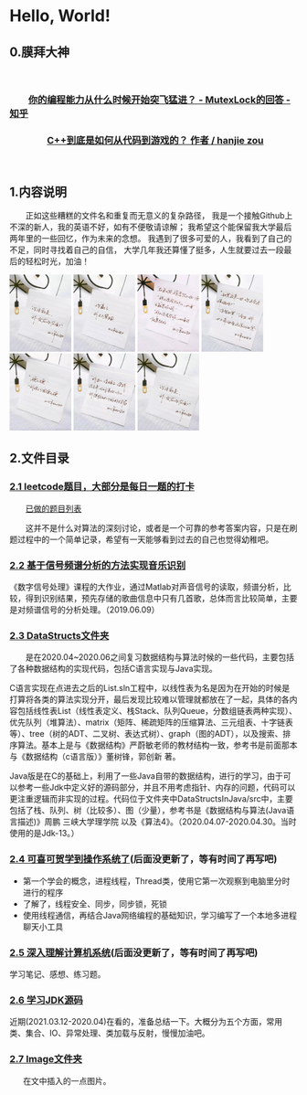 <!--
 * @Descripttion: 
 * @version: 
 * @Author: 32353
 * @Date: 2020-10-26 01:50:06
 * @LastEditors: 32353
 * @LastEditTime: 2021-03-21 16:40:36
-->

# Hello, World!

<!-- [![996.icu](https://img.shields.io/badge/link-996.icu-red.svg)](https://996.icu) -->

## 0.膜拜大神

&emsp;&emsp;

### &emsp;&emsp;[你的编程能力从什么时候开始突飞猛进？ - MutexLock的回答 - 知乎](https://www.zhihu.com/question/356351510/answer/1148885728)

### &emsp;&emsp;&emsp;&emsp;[C++到底是如何从代码到游戏的？ 作者 / hanjie zou](https://daily.zhihu.com/story/9728564?utm_campaign=in_app_share&utm_medium=Android&utm_source=wechat_session)

&emsp;&emsp;

## 1.内容说明

<p style="text-indent:2em">正如这些糟糕的文件名和重复而无意义的复杂路径，
我是一个接触Github上不深的新人，我的英语不好，如有不便敬请谅解；
我希望这个能保留我大学最后两年里的一些回忆，作为未来的念想。
我遇到了很多可爱的人，我看到了自己的不足，同时寻找着自己的自信，
大学几年我还算懂了挺多，人生就要过去一段最后的轻松时光，加油！</p>

<html>
    <div text-indent=2em>
        <span float=left>
        <img src=Image/mmexport1572185887250.jpg width=108 height=135>
        <img src=Image/mmexport1572185897046.jpg width=108 height=135>
        <img src=Image/mmexport1572186328182.jpg width=108 height=135>
        <img src=Image/mmexport1572186334156.jpg width=108 height=135>
        <img src=Image/mmexport1572186340496.jpg width=108 height=135>
        <img src=Image/mmexport1572186344881.jpg width=108 height=135>
        <img src=Image/mmexport1572185887250.jpg width=108 height=135>
    </div>
</html>

## 2.文件目录

### [2.1 leetcode题目，大部分是每日一题的打卡](https://github.com/gcx-17211270/helloworld/tree/master/Algorithm/leetcode)

&#8195;&#8195;[已做的题目列表](https://github.com/gcx-17211270/helloworld/blob/master/%E5%B7%B2%E5%81%9A%E7%9A%84%E9%A2%98%E7%9B%AE.md)

&emsp;&emsp;这并不是什么对算法的深刻讨论，或者是一个可靠的参考答案内容，只是在刷题过程中的一个简单记录，希望有一天能够看到过去的自己也觉得幼稚吧。

### [2.2 基于信号频谱分析的方法实现音乐识别](https://github.com/gcx-17211270/helloworld/tree/master/基于信号频谱分析的方法实现音乐识别)

《数字信号处理》课程的大作业，通过Matlab对声音信号的读取，频谱分析，比较，得到识别结果，预先存储的歌曲信息中只有几首歌，总体而言比较简单，主要是对频谱信号的分析处理。（2019.06.09）

### [2.3 DataStructs文件夹](https://github.com/gcx-17211270/helloworld/tree/master/test)

&#8194;&#8194;&#8194;&#8194;是在2020.04~2020.06之间复习数据结构与算法时候的一些代码，主要包括了各种数据结构的实现代码，包括C语言实现与Java实现。

C语言实现在点进去之后的List.sln工程中，以线性表为名是因为在开始的时候是打算将各类的算法实现分开，最后发现比较难以管理就都放在了一起，具体的各内容包括线性表List（线性表定义、栈Stack、队列Queue，分数组链表两种实现）、优先队列（堆算法）、matrix（矩阵、稀疏矩阵的压缩算法、三元组表、十字链表等）、tree（树的ADT、二叉树、表达式树）、graph（图的ADT），以及搜索、排序算法。基本上是与《数据结构》严蔚敏老师的教材结构一致，参考书是前面那本与《数据结构（c语言版）》董树锋，郭创新 著。

Java版是在C的基础上，利用了一些Java自带的数据结构，进行的学习，由于可以参考一些Jdk中定义好的源码部分，并且不用考虑指针、内存的问题，代码可以更注重逻辑而非实现的过程。代码位于文件夹中DataStructsInJava/src中，主要包括了栈、队列、树（比较多）、图（少量），参考书是《数据结构与算法(Java语言描述)》周鹏 三峡大学理学院 以及《算法4》。（2020.04.07-2020.04.30。当时使用的是Jdk-13。）

### [2.4 可喜可贺学到操作系统了](https://github.com/gcx-17211270/helloworld/tree/master/OS)(后面没更新了，等有时间了再写吧)

- 第一个学会的概念，进程线程，Thread类，使用它第一次观察到电脑里分时进行的程序
- 了解了，线程安全、同步，同步锁，死锁
- 使用线程通信，再结合Java网络编程的基础知识，学习编写了一个本地多进程聊天小工具

### [2.5 深入理解计算机系统](https://github.com/gcx-17211270/helloworld/tree/master/%E6%B7%B1%E5%85%A5%E7%90%86%E8%A7%A3%E8%AE%A1%E7%AE%97%E6%9C%BA%E7%B3%BB%E7%BB%9F)(后面没更新了，等有时间了再写吧)

学习笔记、感想、练习题。

### [2.6 学习JDK源码](https://github.com/gcx-17211270/helloworld/tree/master/学习JDK源码)

近期(2021.03.12-2020.04)在看的，准备总结一下。大概分为五个方面，常用类、集合、IO、异常处理、类加载与反射，慢慢加油吧。

### [2.7 Image文件夹](https://github.com/gcx-17211270/helloworld/tree/master/Image)

&nbsp;&nbsp;&nbsp;&nbsp;&nbsp;&nbsp;在文中插入的一点图片。
